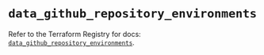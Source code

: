 # `data_github_repository_environments`

Refer to the Terraform Registry for docs: [`data_github_repository_environments`](https://registry.terraform.io/providers/integrations/github/6.7.5/docs/data-sources/repository_environments).
